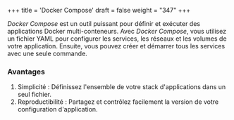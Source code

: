 +++
title = 'Docker Compose'
draft = false
weight = "347"
+++

*Docker Compose* est un outil puissant pour définir et exécuter des applications Docker multi-conteneurs. Avec *Docker Compose*, vous utilisez un fichier YAML pour configurer les services, les réseaux et les volumes de votre application. Ensuite, vous pouvez créer et démarrer tous les services avec une seule commande.

### Avantages
1. Simplicité : Définissez l'ensemble de votre stack d'applications dans un seul fichier.
2. Reproductibilité : Partagez et contrôlez facilement la version de votre configuration d'application.